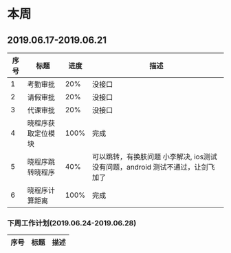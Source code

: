 
# 本周

## 2019.06.17-2019.06.21

序号 | 标题 | 进度 | 描述
--- | ---  | --- | --- 
1   | 考勤审批 | 20% | 没接口
2   | 请假审批 | 20% | 没接口
3   | 代课审批 | 20% | 没接口
4   | 晓程序获取定位模块  | 100% | 完成
5   | 晓程序跳转晓程序 | 40%| 可以跳转，有换肤问题 小李解决, ios测试没有问题，android 测试不通过，让剑飞加了
6   | 晓程序计算距离 | 100%| 完成

### 下周工作计划(2019.06.24-2019.06.28)

序号 | 标题 | 描述
--- | ---  | ---

